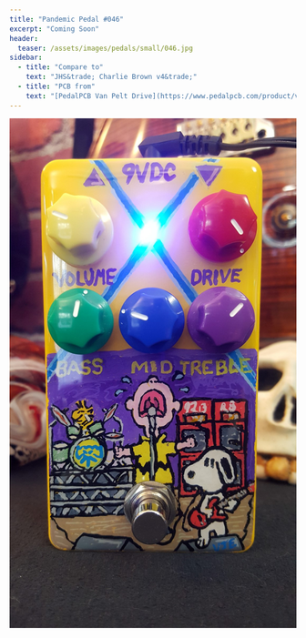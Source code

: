 ```yaml
---
title: "Pandemic Pedal #046"
excerpt: "Coming Soon"
header:
  teaser: /assets/images/pedals/small/046.jpg
sidebar:
  - title: "Compare to"
    text: "JHS&trade; Charlie Brown v4&trade;"
  - title: "PCB from"
    text: "[PedalPCB Van Pelt Drive](https://www.pedalpcb.com/product/vanpelt/)"
---
```


![header](/assets/images/pedals/046.jpg)
